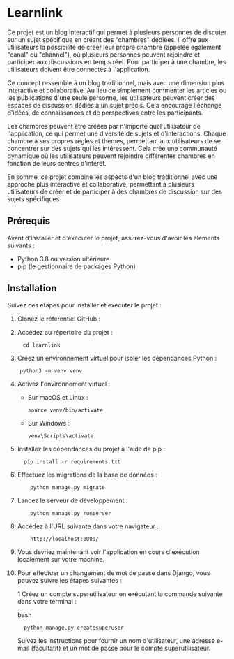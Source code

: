 # Learnlink

Ce projet est un blog interactif qui permet à plusieurs personnes de discuter sur un sujet spécifique en créant des "chambres" dédiées. Il offre aux utilisateurs la possibilité de créer leur propre chambre (appelée également "canal" ou "channel"), où plusieurs personnes peuvent rejoindre et participer aux discussions en temps réel. Pour participer à une chambre, les utilisateurs doivent être connectés à l'application.

Ce concept ressemble à un blog traditionnel, mais avec une dimension plus interactive et collaborative. Au lieu de simplement commenter les articles ou les publications d'une seule personne, les utilisateurs peuvent créer des espaces de discussion dédiés à un sujet précis. Cela encourage l'échange d'idées, de connaissances et de perspectives entre les participants.

Les chambres peuvent être créées par n'importe quel utilisateur de l'application, ce qui permet une diversité de sujets et d'interactions. Chaque chambre a ses propres règles et thèmes, permettant aux utilisateurs de se concentrer sur des sujets qui les intéressent. Cela crée une communauté dynamique où les utilisateurs peuvent rejoindre différentes chambres en fonction de leurs centres d'intérêt.

En somme, ce projet combine les aspects d'un blog traditionnel avec une approche plus interactive et collaborative, permettant à plusieurs utilisateurs de créer et de participer à des chambres de discussion sur des sujets spécifiques.

## Prérequis

Avant d'installer et d'exécuter le projet, assurez-vous d'avoir les éléments suivants :

- Python 3.8 ou version ultérieure
- pip (le gestionnaire de packages Python)

## Installation

Suivez ces étapes pour installer et exécuter le projet :

1. Clonez le référentiel GitHub :



2. Accédez au répertoire du projet :

```
     cd learnlink
 ```


3. Créez un environnement virtuel pour isoler les dépendances Python :

 ```
     python3 -m venv venv
 ```


4. Activez l'environnement virtuel :

   - Sur macOS et Linux :

     ```
     source venv/bin/activate
     ```

   - Sur Windows :

     ```
     venv\Scripts\activate
     ```


5. Installez les dépendances du projet à l'aide de pip :

   ```
     pip install -r requirements.txt
   ```


6. Effectuez les migrations de la base de données :

    ```
        python manage.py migrate
    ```


7. Lancez le serveur de développement :

    ```
        python manage.py runserver
    ```


8. Accédez à l'URL suivante dans votre navigateur :

    ```
        http://localhost:8000/
    ```


9. Vous devriez maintenant voir l'application en cours d'exécution localement sur votre machine.


10. Pour effectuer un changement de mot de passe dans Django, vous pouvez suivre les étapes suivantes :

     1 Créez un compte superutilisateur en exécutant la commande suivante dans votre terminal :

    bash

          python manage.py createsuperuser

     Suivez les instructions pour fournir un nom d'utilisateur, une adresse e-mail (facultatif) et un mot de passe pour le compte superutilisateur.
